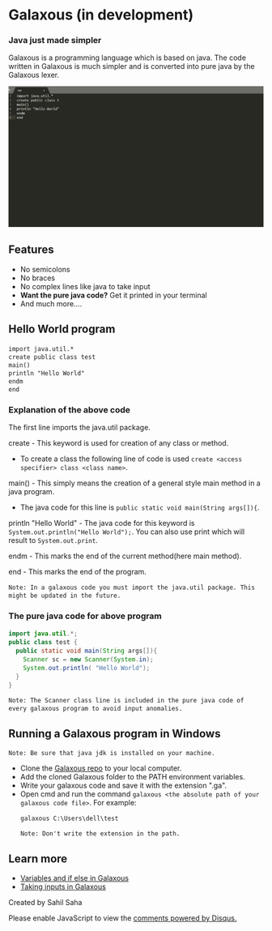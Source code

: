 # Galaxous (in development)
### Java just made simpler

Galaxous is a programming language which is based on java. The code written in Galaxous is much simpler and is converted into pure java by the Galaxous lexer.

![demo](/gademo.gif)

## Features

- No semicolons
- No braces
- No complex lines like java to take input
- **Want the pure java code?** Get it printed in your terminal
- And much more....

## Hello World program

```
import java.util.*
create public class test
main()
println "Hello World"
endm
end
```
### Explanation of the above code

The first line imports the java.util package.

create - This keyword is used for creation of any class or method.
- To create a class the following line of code is used `create <access specifier> class <class name>`.

main() - This simply means the creation of a general style main method in a java program. 
- The java code for this line is `public static void main(String args[]){`.

println "Hello World" - The java code for this keyword is `System.out.println("Hello World");`. You can also use print which will result to `System.out.print`.

endm - This marks the end of the current method(here main method).

end - This marks the end of the program.

``` 
Note: In a galaxous code you must import the java.util package. This might be updated in the future.
```

### The pure java code for above program

```java
import java.util.*;
public class test {
  public static void main(String args[]){
    Scanner sc = new Scanner(System.in);
    System.out.println( "Hello World");
  }
}
```
```
Note: The Scanner class line is included in the pure java code of every galaxous program to avoid input anomalies.
```

## Running a Galaxous program in Windows

```
Note: Be sure that java jdk is installed on your machine.
```

- Clone the [Galaxous repo](https://github.com/sahilsaha7773/Galaxous) to your local computer.
- Add the cloned Galaxous folder to the PATH environment variables.
- Write your galaxous code and save it with the extension ".ga".
- Open cmd and run the command `galaxous <the absolute path of your galaxous code file>`.
  For example:
  ```
  galaxous C:\Users\dell\test
  ```
  ```
  Note: Don't write the extension in the path.
  ```

## Learn more
- [Variables and if else in Galaxous](http://sahilsaha.me/Galaxous/If%20statements%20and%20variables%20in%20Galaxous)
- [Taking inputs in Galaxous](http://sahilsaha.me/Galaxous/Taking%20input%20in%20Galaxous)

Created by Sahil Saha
<div id="disqus_thread"></div>
<script>

/**
*  RECOMMENDED CONFIGURATION VARIABLES: EDIT AND UNCOMMENT THE SECTION BELOW TO INSERT DYNAMIC VALUES FROM YOUR PLATFORM OR CMS.
*  LEARN WHY DEFINING THESE VARIABLES IS IMPORTANT: https://disqus.com/admin/universalcode/#configuration-variables*/
/*
var disqus_config = function () {
this.page.url = PAGE_URL;  // Replace PAGE_URL with your page's canonical URL variable
this.page.identifier = PAGE_IDENTIFIER; // Replace PAGE_IDENTIFIER with your page's unique identifier variable
};
*/
(function() { // DON'T EDIT BELOW THIS LINE
var d = document, s = d.createElement('script');
s.src = 'https://galaxous-docs.disqus.com/embed.js';
s.setAttribute('data-timestamp', +new Date());
(d.head || d.body).appendChild(s);
})();
</script>
<noscript>Please enable JavaScript to view the <a href="https://disqus.com/?ref_noscript">comments powered by Disqus.</a></noscript>
                            
